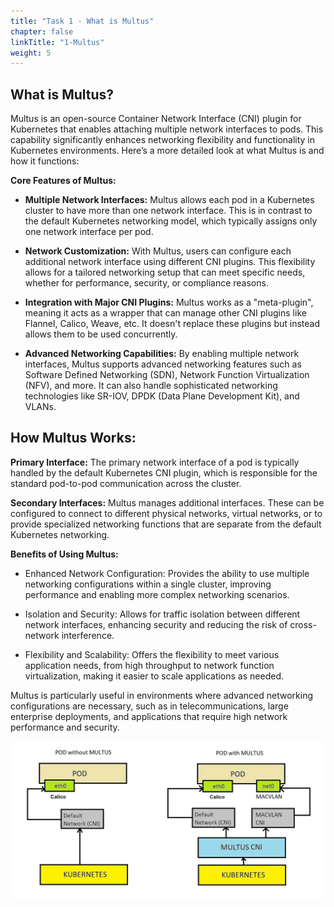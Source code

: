 ```yaml
---
title: "Task 1 - What is Multus"
chapter: false
linkTitle: "1-Multus"
weight: 5
---
```


## What is Multus?

Multus is an open-source Container Network Interface (CNI) plugin for Kubernetes that enables attaching multiple network interfaces to pods. This capability significantly enhances networking flexibility and functionality in Kubernetes environments. Here’s a more detailed look at what Multus is and how it functions:

**Core Features of Multus:**

- **Multiple Network Interfaces:** Multus allows each pod in a Kubernetes cluster to have more than one network interface. This is in contrast to the default Kubernetes networking model, which typically assigns only one network interface per pod.

- **Network Customization:** With Multus, users can configure each additional network interface using different CNI plugins. This flexibility allows for a tailored networking setup that can meet specific needs, whether for performance, security, or compliance reasons.

- **Integration with Major CNI Plugins:** Multus works as a "meta-plugin", meaning it acts as a wrapper that can manage other CNI plugins like Flannel, Calico, Weave, etc. It doesn't replace these plugins but instead allows them to be used concurrently.

- **Advanced Networking Capabilities:** By enabling multiple network interfaces, Multus supports advanced networking features such as Software Defined Networking (SDN), Network Function Virtualization (NFV), and more. It can also handle sophisticated networking technologies like SR-IOV, DPDK (Data Plane Development Kit), and VLANs.

## **How Multus Works:**

**Primary Interface:** The primary network interface of a pod is typically handled by the default Kubernetes CNI plugin, which is responsible for the standard pod-to-pod communication across the cluster.

**Secondary Interfaces:** Multus manages additional interfaces. These can be configured to connect to different physical networks, virtual networks, or to provide specialized networking functions that are separate from the default Kubernetes networking.

**Benefits of Using Multus:**

- Enhanced Network Configuration: Provides the ability to use multiple networking configurations within a single cluster, improving performance and enabling more complex networking scenarios.

- Isolation and Security: Allows for traffic isolation between different network interfaces, enhancing security and reducing the risk of cross-network interference.

- Flexibility and Scalability: Offers the flexibility to meet various application needs, from high throughput to network function virtualization, making it easier to scale applications as needed.

Multus is particularly useful in environments where advanced networking configurations are necessary, such as in telecommunications, large enterprise deployments, and applications that require high network performance and security.

![imagemultus](../images/mutlus.png)